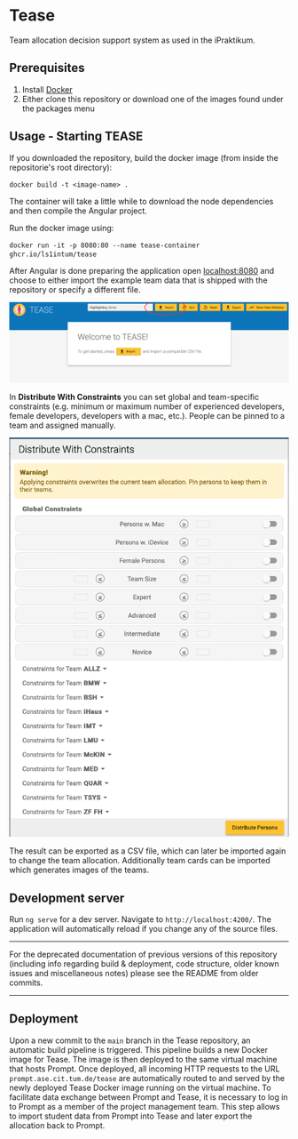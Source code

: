# Tease

Team allocation decision support system as used in the iPraktikum.

## Prerequisites

1. Install [Docker](https://docs.docker.com/get-docker/)
2. Either clone this repository or download one of the images found under the packages menu

## Usage - Starting TEASE

If you downloaded the repository, build the docker image (from inside the repositorie's root directory):
```
docker build -t <image-name> .
```

The container will take a little while to download the node dependencies and then compile the Angular project.

Run the docker image using:
```
docker run -it -p 8080:80 --name tease-container ghcr.io/ls1intum/tease
```

After Angular is done preparing the application open [localhost:8080](https://localhost:8080) and choose to either import the example team data that is shipped with the repository or specify a different file.

![import](src/assets/images/import.png)

In **Distribute With Constraints** you can set global and team-specific constraints (e.g. minimum or maximum number of experienced developers, female developers, developers with a mac, etc.). People can be pinned to a team and assigned manually.

![constraints](src/assets/images/constraints.png)

The result can be exported as a CSV file, which can later be imported again to change the team allocation. Additionally team cards can be imported which generates images of the teams.

## Development server

Run `ng serve` for a dev server. Navigate to `http://localhost:4200/`. The application will automatically reload if you change any of the source files.

---

For the deprecated documentation of previous versions of this repository (including info regarding build & deployment, code structure, older known issues and miscellaneous notes) please see the README from older commits.

---

## Deployment 

Upon a new commit to the `main` branch in the Tease repository, an automatic build pipeline is triggered. This pipeline builds a new Docker image for Tease. The image is then deployed to the same virtual machine that hosts Prompt. Once deployed, all incoming HTTP requests to the URL `prompt.ase.cit.tum.de/tease` are automatically routed to and served by the newly deployed Tease Docker image running on the virtual machine. To facilitate data exchange between Prompt and Tease, it is necessary to log in to Prompt as a member of the project management team. This step allows to import student data from Prompt into Tease and later export the allocation back to Prompt.
